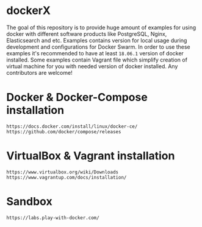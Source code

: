 # dockerX

The goal of this repository is to provide huge amount of examples for using docker with different software products like
PostgreSQL, Nginx, Elasticsearch and etc. Examples contains version for local usage during development and configurations
for Docker Swarm. In order to use these examples it's recommended to have at least `18.06.1` version of docker installed. 
Some examples contain Vagrant file which simplify creation of virtual machine for you with needed version of docker installed.
Any contributors are welcome!

# Docker & Docker-Compose installation
``` 
https://docs.docker.com/install/linux/docker-ce/
https://github.com/docker/compose/releases
```

# VirtualBox & Vagrant installation
``` 
https://www.virtualbox.org/wiki/Downloads
https://www.vagrantup.com/docs/installation/

```

# Sandbox
```
https://labs.play-with-docker.com/
```
